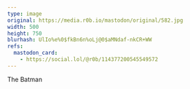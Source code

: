 ```yaml
---
type: image
original: https://media.r0b.io/mastodon/original/582.jpg
width: 500
height: 750
blurhash: UlIo%e%0$fkBn6n%oLj@0$aMNdaf-nkCR+WW
refs:
  mastodon_card:
    - https://social.lol/@r0b/114377200545549572
---
```


The Batman
